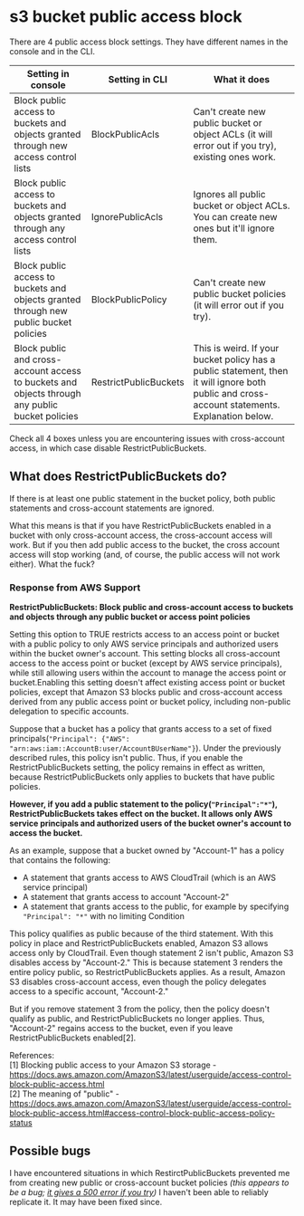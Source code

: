 # s3 bucket public access block

There are 4 public access block settings. They have different names in the console and in the CLI.

Setting in console | Setting in CLI | What it does
--- | --- | ---
Block public access to buckets and objects granted through new access control lists | BlockPublicAcls | Can't create new public bucket or object ACLs (it will error out if you try), existing ones work.
Block public access to buckets and objects granted through any access control lists | IgnorePublicAcls | Ignores all public bucket or object ACLs. You can create new ones but it'll ignore them.
Block public access to buckets and objects granted through new public bucket policies | BlockPublicPolicy | Can't create new public bucket policies (it will error out if you try).
Block public and cross-account access to buckets and objects through any public bucket policies | RestrictPublicBuckets | This is weird. If your bucket policy has a public statement, then it will ignore both public and cross-account statements. Explanation below.

Check all 4 boxes unless you are encountering issues with cross-account access, in which case disable RestrictPublicBuckets.

## What does RestrictPublicBuckets do?

If there is at least one public statement in the bucket policy, both public statements and cross-account statements are ignored.

What this means is that if you have RestrictPublicBuckets enabled in a bucket with only cross-account access, the cross-account access will work. But if you then add public access to the bucket, the cross account access will stop working (and, of course, the public access will not work either). What the fuck?

### Response from AWS Support

**RestrictPublicBuckets: Block public and cross-account access to buckets and objects through any public bucket or access point policies**

Setting this option to TRUE restricts access to an access point or bucket with a public policy to only AWS service principals and authorized users within the bucket owner's account. This setting blocks all cross-account access to the access point or bucket (except by AWS service principals), while still allowing users within the account to manage the access point or bucket.Enabling this setting doesn't affect existing access point or bucket policies, except that Amazon S3 blocks public and cross-account access derived from any public access point or bucket policy, including non-public delegation to specific accounts.

Suppose that a bucket has a policy that grants access to a set of fixed principals(`"Principal": {"AWS": "arn:aws:iam::AccountB:user/AccountBUserName"}`). Under the previously described rules, this policy isn't public. Thus, if you enable the RestrictPublicBuckets setting, the policy remains in effect as written, because RestrictPublicBuckets only applies to buckets that have public policies.

**However, if you add a public statement to the policy(`"Principal":"*"`), RestrictPublicBuckets takes effect on the bucket. It allows only AWS service principals and authorized users of the bucket owner's account to access the bucket.**

As an example, suppose that a bucket owned by "Account-1" has a policy that contains the following:

* A statement that grants access to AWS CloudTrail (which is an AWS service principal)
* A statement that grants access to account "Account-2"
* A statement that grants access to the public, for example by specifying `"Principal": "*"` with no limiting Condition

This policy qualifies as public because of the third statement. With this policy in place and RestrictPublicBuckets enabled, Amazon S3 allows access only by CloudTrail. Even though statement 2 isn't public, Amazon S3 disables access by "Account-2." This is because statement 3 renders the entire policy public, so RestrictPublicBuckets applies. As a result, Amazon S3 disables cross-account access, even though the policy delegates access to a specific account, "Account-2."

But if you remove statement 3 from the policy, then the policy doesn't qualify as public, and RestrictPublicBuckets no longer applies. Thus, "Account-2" regains access to the bucket, even if you leave RestrictPublicBuckets enabled[2].

References:  
[1] Blocking public access to your Amazon S3 storage  - https://docs.aws.amazon.com/AmazonS3/latest/userguide/access-control-block-public-access.html  
[2] The meaning of "public"  - https://docs.aws.amazon.com/AmazonS3/latest/userguide/access-control-block-public-access.html#access-control-block-public-access-policy-status

## Possible bugs

I have encountered situations in which RestirctPublicBuckets prevented me from creating new public or cross-account bucket policies _(this appears to be a bug; [it gives a 500 error if you try](https://github.com/elfakyn/knowledge/blob/master/src/cloud/aws/services/s3_bucket_policy_500_errors.md))_ I haven't been able to reliably replicate it. It may have been fixed since.
